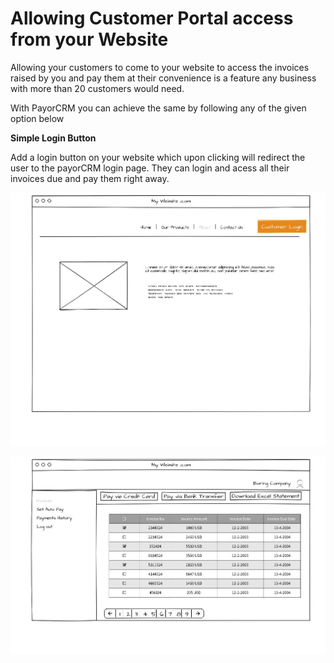 # Allowing Customer Portal access from your Website



Allowing your customers to come to your website to access the invoices raised by you and pay them at their convenience is a feature any business with more than 20 customers would need.

With PayorCRM you can achieve the same by following any of the given option below

**Simple Login Button**

Add a login button on your website which upon clicking will redirect the user to the payorCRM login page. They can login and acess all their invoices due and pay them right away. 

![](.gitbook/assets/image.png)

![](.gitbook/assets/dnjhmgmv4aaax4a.jpg)





